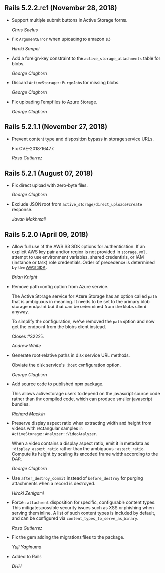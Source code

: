 ## Rails 5.2.2.rc1 (November 28, 2018) ##

*   Support multiple submit buttons in Active Storage forms.

    *Chrıs Seelus*

*   Fix `ArgumentError` when uploading to amazon s3

    *Hiroki Sanpei*

*   Add a foreign-key constraint to the `active_storage_attachments` table for blobs.

    *George Claghorn*

*   Discard `ActiveStorage::PurgeJobs` for missing blobs.

    *George Claghorn*

*   Fix uploading Tempfiles to Azure Storage.

    *George Claghorn*


## Rails 5.2.1.1 (November 27, 2018) ##

*   Prevent content type and disposition bypass in storage service URLs.

    Fix CVE-2018-16477.

    *Rosa Gutierrez*


## Rails 5.2.1 (August 07, 2018) ##

*   Fix direct upload with zero-byte files.

    *George Claghorn*

*   Exclude JSON root from `active_storage/direct_uploads#create` response.

    *Javan Makhmali*


## Rails 5.2.0 (April 09, 2018) ##

*   Allow full use of the AWS S3 SDK options for authentication. If an
    explicit AWS key pair and/or region is not provided in `storage.yml`,
    attempt to use environment variables, shared credentials, or IAM
    (instance or task) role credentials. Order of precedence is determined
    by the [AWS SDK](https://docs.aws.amazon.com/sdk-for-ruby/v3/developer-guide/setup-config.html).

    *Brian Knight*

*   Remove path config option from Azure service.

    The Active Storage service for Azure Storage has an option called `path`
    that is ambiguous in meaning. It needs to be set to the primary blob
    storage endpoint but that can be determined from the blobs client anyway.

    To simplify the configuration, we've removed the `path` option and
    now get the endpoint from the blobs client instead.

    Closes #32225.

    *Andrew White*

*   Generate root-relative paths in disk service URL methods.

    Obviate the disk service's `:host` configuration option.

    *George Claghorn*

*   Add source code to published npm package.

    This allows activestorage users to depend on the javascript source code
    rather than the compiled code, which can produce smaller javascript bundles.

    *Richard Macklin*

*   Preserve display aspect ratio when extracting width and height from videos
    with rectangular samples in `ActiveStorage::Analyzer::VideoAnalyzer`.

    When a video contains a display aspect ratio, emit it in metadata as
    `:display_aspect_ratio` rather than the ambiguous `:aspect_ratio`. Compute
    its height by scaling its encoded frame width according to the DAR.

    *George Claghorn*

*   Use `after_destroy_commit` instead of `before_destroy` for purging
    attachments when a record is destroyed.

    *Hiroki Zenigami*

*   Force `:attachment` disposition for specific, configurable content types.
    This mitigates possible security issues such as XSS or phishing when
    serving them inline. A list of such content types is included by default,
    and can be configured via `content_types_to_serve_as_binary`.

    *Rosa Gutierrez*

*   Fix the gem adding the migrations files to the package.

    *Yuji Yaginuma*

*   Added to Rails.

    *DHH*
